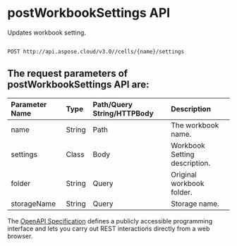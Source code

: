 # **postWorkbookSettings API**

Updates workbook setting. 

```bash

POST http://api.aspose.cloud/v3.0//cells/{name}/settings

```

## The request parameters of **postWorkbookSettings** API are: 

| Parameter Name | Type | Path/Query String/HTTPBody | Description | 
| :- | :- | :- |:- | 
|name|String|Path|The workbook name.|
|settings|Class|Body|Workbook Setting description.|
|folder|String|Query|Original workbook folder.|
|storageName|String|Query|Storage name.|


The [OpenAPI Specification](https://reference.aspose.cloud/cells/#/WorkbookController/PostWorkbookSettings) defines a publicly accessible programming interface and lets you carry out REST interactions directly from a web browser.
